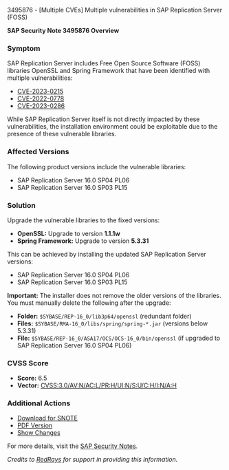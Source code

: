 3495876 - [Multiple CVEs] Multiple vulnerabilities in SAP Replication Server (FOSS)

**SAP Security Note 3495876 Overview**

### Symptom
SAP Replication Server includes Free Open Source Software (FOSS) libraries OpenSSL and Spring Framework that have been identified with multiple vulnerabilities:

- [CVE-2023-0215](https://www.cve.org/CVERecord?id=CVE-2023-0215)
- [CVE-2022-0778](https://www.cve.org/CVERecord?id=CVE-2022-0778)
- [CVE-2023-0286](https://www.cve.org/CVERecord?id=CVE-2023-0286)

While SAP Replication Server itself is not directly impacted by these vulnerabilities, the installation environment could be exploitable due to the presence of these vulnerable libraries.

### Affected Versions
The following product versions include the vulnerable libraries:

- SAP Replication Server 16.0 SP04 PL06
- SAP Replication Server 16.0 SP03 PL15

### Solution
Upgrade the vulnerable libraries to the fixed versions:

- **OpenSSL:** Upgrade to version **1.1.1w**
- **Spring Framework:** Upgrade to version **5.3.31**

This can be achieved by installing the updated SAP Replication Server versions:

- SAP Replication Server 16.0 SP04 PL06
- SAP Replication Server 16.0 SP03 PL15

**Important:** The installer does not remove the older versions of the libraries. You must manually delete the following after the upgrade:

- **Folder:** `$SYBASE/REP-16_0/lib3p64/openssl` (redundant folder)
- **Files:** `$SYBASE/RMA-16_0/libs/spring/spring-*.jar` (versions below 5.3.31)
- **File:** `$SYBASE/REP-16_0/ASA17/OCS/OCS-16_0/bin/openssl` (if upgraded to SAP Replication Server 16.0 SP04 PL06)

### CVSS Score
- **Score:** 6.5
- **Vector:** [CVSS:3.0/AV:N/AC:L/PR:H/UI:N/S:U/C:H/I:N/A:H](https://www.first.org/cvss/calculator/3.0#CVSS:3.0/AV:N/AC:L/PR:H/UI:N/S:U/C:H/I:N/A:H)

### Additional Actions
- [Download for SNOTE](https://notesdownloads.sap.com/note/0040000000919782024)
- [PDF Version](https://me.sap.com/sap/support/sfm/notes/print/0003495876?language=en-US&token=A81CFFF17DA1605C4AE2AA000394ABB5)
- [Show Changes](https://me.sap.com/notesLatestChanges/0003495876/E/diff)

For more details, visit the [SAP Security Notes](https://me.sap.com/notes/3495876).

_Credits to [RedRays](https://redrays.io) for support in providing this information._